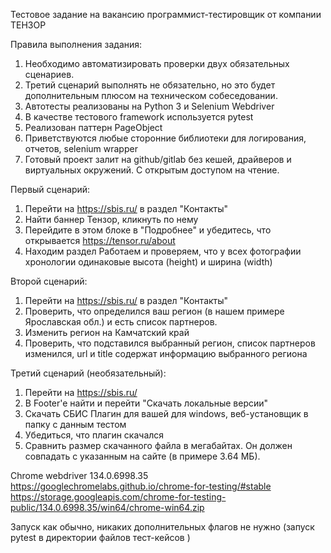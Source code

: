 Тестовое задание на вакансию программист-тестировщик от компании ТЕНЗОР

Правила выполнения задания: 
1) Необходимо автоматизировать проверки двух обязательных сценариев. 
2) Третий сценарий выполнять не обязательно, но это будет дополнительным плюсом на 
техническом собеседовании. 
3) Автотесты реализованы на Python 3 и Selenium Webdriver 
4) В качестве тестового framework используется pytest 
5) Реализован паттерн PageObject 
6) Приветствуются любые сторонние библиотеки для логирования, отчетов, selenium 
wrapper 
7) Готовый проект залит на github/gitlab без кешей, драйверов и виртуальных 
окружений. С открытым доступом на чтение. 

Первый сценарий: 
1) Перейти на https://sbis.ru/ в раздел "Контакты" 
2) Найти баннер Тензор, кликнуть по нему 
5) Перейдите в этом блоке в "Подробнее" и убедитесь, что открывается 
https://tensor.ru/about 
6) Находим раздел Работаем и проверяем, что у всех фотографии хронологии 
одинаковые высота (height) и ширина (width) 

Второй сценарий: 
1) Перейти на https://sbis.ru/ в раздел "Контакты" 
2) Проверить, что определился ваш регион (в нашем примере Ярославская обл.) и есть 
список партнеров. 
3) Изменить регион на Камчатский край
4) Проверить, что подставился выбранный регион, список партнеров изменился, url и 
title содержат информацию выбранного региона

Третий сценарий (необязательный): 
1) Перейти на https://sbis.ru/ 
2) В Footer'e найти и перейти "Скачать локальные версии"
3) Скачать СБИС Плагин для вашей для windows, веб-установщик в папку с данным 
тестом
4) Убедиться, что плагин скачался 
5) Сравнить размер скачанного файла в мегабайтах. Он должен совпадать с указанным 
на сайте (в примере 3.64 МБ). 

Chrome webdriver 134.0.6998.35 https://googlechromelabs.github.io/chrome-for-testing/#stable 
https://storage.googleapis.com/chrome-for-testing-public/134.0.6998.35/win64/chrome-win64.zip

Запуск как обычно, никаких дополнительных флагов не нужно
(запуск pytest в директории файлов тест-кейсов )
